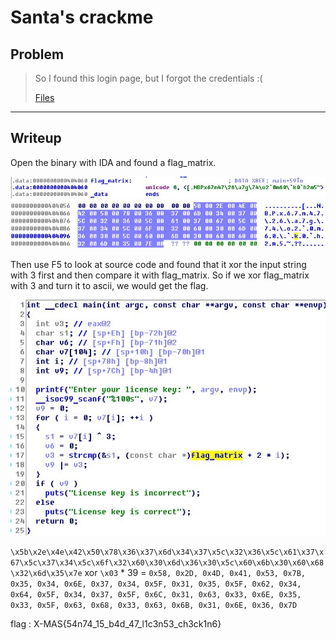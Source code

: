 # Santa's crackme
## Problem
> So I found this login page, but I forgot the credentials :(
>
> [Files](main)
---
## Writeup
Open the binary with IDA and found a flag_matrix.

![image0](image0.jpg)
![image1](image1.jpg)

Then use F5 to look at source code and found that it xor the input string with 3 first and then compare it with flag_matrix. So if we xor flag_matrix with 3 and turn it to ascii, we would get the flag.

![image2](image2.jpg)

`\x5b\x2e\x4e\x42\x50\x78\x36\x37\x6d\x34\x37\x5c\x32\x36\x5c\x61\x37\x67\x5c\x37\x34\x5c\x6f\x32\x60\x30\x6d\x36\x30\x5c\x60\x6b\x30\x60\x68\x32\x6d\x35\x7e` xor `\x03` * 39 = `0x58, 0x2D, 0x4D, 0x41, 0x53, 0x7B, 0x35, 0x34, 0x6E, 0x37, 0x34, 0x5F, 0x31, 0x35, 0x5F, 0x62, 0x34, 0x64, 0x5F, 0x34, 0x37, 0x5F, 0x6C, 0x31, 0x63, 0x33, 0x6E, 0x35, 0x33, 0x5F, 0x63, 0x68, 0x33, 0x63, 0x6B, 0x31, 0x6E, 0x36, 0x7D`

flag : X-MAS{54n74_15_b4d_47_l1c3n53_ch3ck1n6}